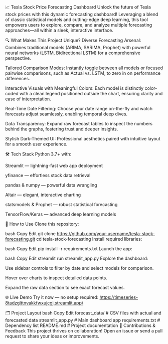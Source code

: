 📈 Tesla Stock Price Forecasting Dashboard
Unlock the future of Tesla stock prices with this dynamic forecasting dashboard! Leveraging a blend of classic statistical models and cutting-edge deep learning, this tool empowers users to explore, compare, and analyze multiple forecasting approaches—all within a sleek, interactive interface.

🔍 What Makes This Project Unique?
Diverse Forecasting Arsenal: Combines traditional models (ARIMA, SARIMA, Prophet) with powerful neural networks (LSTM, Bidirectional LSTM) for a comprehensive perspective.

Tailored Comparison Modes: Instantly toggle between all models or focused pairwise comparisons, such as Actual vs. LSTM, to zero in on performance differences.

Interactive Visuals with Meaningful Colors: Each model is distinctly color-coded with a clean legend positioned outside the chart, ensuring clarity and ease of interpretation.

Real-Time Date Filtering: Choose your date range on-the-fly and watch forecasts adjust seamlessly, enabling temporal deep dives.

Data Transparency: Expand raw forecast tables to inspect the numbers behind the graphs, fostering trust and deeper insights.

Stylish Dark-Themed UI: Professional aesthetics paired with intuitive layout for a smooth user experience.

🛠 Tech Stack
Python 3.7+ with:

Streamlit — lightning-fast web app deployment

yfinance — effortless stock data retrieval

pandas & numpy — powerful data wrangling

Altair — elegant, interactive charting

statsmodels & Prophet — robust statistical forecasting

TensorFlow/Keras — advanced deep learning models

🎯 How to Use
Clone this repository:

bash
Copy
Edit
git clone https://github.com/your-username/tesla-stock-forecasting.git
cd tesla-stock-forecasting
Install required libraries:

bash
Copy
Edit
pip install -r requirements.txt
Launch the app:

bash
Copy
Edit
streamlit run streamlit_app.py
Explore the dashboard:

Use sidebar controls to filter by date and select models for comparison.

Hover over charts to inspect detailed data points.

Expand the raw data section to see exact forecast values.

🌐 Live Demo
Try it now — no setup required:
https://timeseries-8tadzglttnvakkfwxujcgj.streamlit.app/

🗂 Project Layout
bash
Copy
Edit
forecast_data/            # CSV files with actual and forecasted data
streamlit_app.py          # Main dashboard app
requirements.txt          # Dependency list
README.md                 # Project documentation
🤝 Contributions & Feedback
This project thrives on collaboration! Open an issue or send a pull request to share your ideas or improvements.
